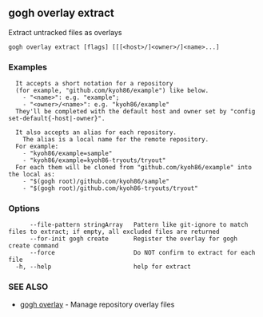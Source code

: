 ## gogh overlay extract

Extract untracked files as overlays

```
gogh overlay extract [flags] [[[<host>/]<owner>/]<name>...]
```

### Examples

```
  It accepts a short notation for a repository
  (for example, "github.com/kyoh86/example") like below.
    - "<name>": e.g. "example"; 
    - "<owner>/<name>": e.g. "kyoh86/example"
  They'll be completed with the default host and owner set by "config set-default{-host|-owner}".

  It also accepts an alias for each repository.
	The alias is a local name for the remote repository.
  For example:
    - "kyoh86/example=sample"
    - "kyoh86/example=kyoh86-tryouts/tryout"
  For each them will be cloned from "github.com/kyoh86/example" into the local as:
    - "$(gogh root)/github.com/kyoh86/sample"
    - "$(gogh root)/github.com/kyoh86-tryouts/tryout"
```

### Options

```
      --file-pattern stringArray   Pattern like git-ignore to match files to extract; if empty, all excluded files are returned
      --for-init gogh create       Register the overlay for gogh create command
      --force                      Do NOT confirm to extract for each file
  -h, --help                       help for extract
```

### SEE ALSO

* [gogh overlay](gogh_overlay.md)	 - Manage repository overlay files

